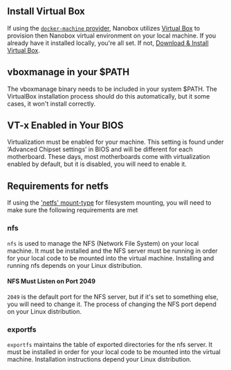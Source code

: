 ## Install Virtual Box
If using the [`docker-machine` provider](/local-config/nanobox-config-yml/#provider), Nanobox utilizes [Virtual Box](https://www.virtualbox.org/) to provision then Nanobox virtual environment on your local machine. If you already have it installed locally, you're all set. If not, [Download & Install Virtual Box](https://www.virtualbox.org/wiki/Linux_Downloads).

## vboxmanage in your $PATH
The vboxmanage binary needs to be included in your system $PATH. The VirtualBox installation process should do this automatically, but it some cases, it won't install correctly.

## VT-x Enabled in Your BIOS
Virtualization must be enabled for your machine. This setting is found under ‘Advanced Chipset settings’ in BIOS and will be different for each motherboard. These days, most motherboards come with virtualization enabled by default, but it is disabled, you will need to enable it.

## Requirements for netfs
If using the ['netfs' mount-type](/local-config/nanobox-config-yml/#mount-type) for filesystem mounting, you will need to make sure the following requirements are met

### nfs
`nfs` is used to manage the NFS (Network File System) on your local machine. It must be installed and the NFS server must be running in order for your local code to be mounted into the virtual machine. Installing and running nfs depends on your Linux distribution.

#### NFS Must Listen on Port 2049
`2049` is the default port for the NFS server, but if it's set to something else, you will need to change it. The process of changing the NFS port depend on your Linux distribution.

### exportfs
`exportfs` maintains the table of exported directories for the nfs server. It must be installed in order for your local code to be mounted into the virtual machine. Installation instructions depend your Linux distribution.
